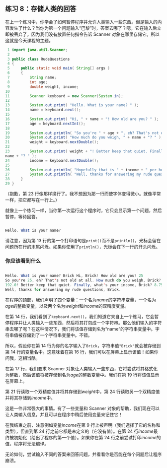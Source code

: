 ## 练习 8：存储人类的回答


在上一个练习中，你学会了如何暂停程序并允许人类输入一些东西。但是输入的内容发生了什么？当你为第一个问题输入“巴黎”时，答案去哪了？嗯，它在输入后立即被丢弃了，因为我们没有放置任何指令告诉 Scanner 对象在哪里存储它。所以这就是今天课程的主题。

```java
 1 import java.util.Scanner;
 2 
 3 public class RudeQuestions
 4 {
 5     public static void main( String[] args )
 6     {
 7         String name;
 8         int age;
 9         double weight, income;
10 
11         Scanner keyboard = new Scanner(System.in);
12 
13         System.out.print( "Hello. What is your name? " );
14         name = keyboard.next();
15 
16         System.out.print( "Hi, " + name + "! How old are you? " );
17         age = keyboard.nextInt();
18 
19         System.out.println( "So you're " + age + ", eh? That's not old at all." );
20         System.out.print( "How much do you weigh, " + name + "? " );
21         weight = keyboard.nextDouble();
22 
23         System.out.print( weight + "! Better keep that quiet. Finally, what's your income, " + 
name + "? " );
24         income = keyboard.nextDouble();
25 
26         System.out.println( "Hopefully that is " + income + " per hour and not per year!" );
27         System.out.println( "Well, thanks for answering my rude questions, " + name + "." );
28     }
29 }
```

（抱歉，第 23 行像那样换行了。我不想因为那一行而使字体变得微小。就像平常一样，把它都写在一行上。）

就像上一个练习一样，当你第一次运行这个程序时，它只会显示第一个问题，然后暂停，等待回答。

```java

Hello. What is your name?
```

请注意，因为第 13 行的第一个打印语句是`print()`而不是`println()`，光标会留在问题所在行的末尾闪烁。如果你使用了`println()`，光标会在下一行的开头闪烁。

### 你应该看到什么

```java

Hello. What is your name? Brick Hi, Brick! How old are you? 25
So you're 25, eh? That's not old at all. How much do you weigh, Brick? 192
192.0! Better keep that quiet. Finally, what's your income, Brick? 8.75 Hopefully that is 8.75 per hour and not per year!
Well, thanks for answering my rude questions, Brick.
```

在程序的顶部，我们声明了四个变量：一个名为*name*的字符串变量，一个名为*age*的整数变量，以及两个名为*weight*和*income*的双精度变量。

在第 14 行，我们看到了`keyboard.next()`，我们知道它来自上一个练习，它会暂停程序并让人类输入一些东西，然后将其打包成一个字符串。那么他们输入的字符串去哪了呢？在这种情况下，我们将该值存储到名为“name”的字符串变量中。字符串值被存储到了一个字符串变量中。不错。

所以，假设你在第 14 行为你的名字输入了`Brick`，字符串值`"Brick"`就会被存储到第 14 行的变量名中。这意味着在第 16 行，我们可以在屏幕上显示该值！如果你问我，这相当酷。

在第 17 行，我们要求 Scanner 对象让人类输入一些东西，它将尝试将其格式化为整数，然后该值将被存储到名为*age*的整数变量中。我们在第 19 行将该值显示在屏幕上。

第 21 行读取一个双精度值并将其存储到*weight*中，第 24 行读取另一个双精度值并将其存储到*income*中。

这是一件非常强大的事情。有了一些变量和 Scanner 对象的帮助，我们现在可以让人类输入信息，并且可以在程序中稍后使用变量来记住它！

在我结束之前，注意例如变量*income*在第 9 行上被声明（我们选择了它的名称和类型），但直到第 24 行之前它都是未定义的（它没有值）。在第 24 行*income*最终被初始化（给出了程序的第一个值）。如果你在第 24 行之前尝试打印*income*的值，程序将无法编译。

无论如何，尝试输入不同的答案来回答问题，并看看你是否能在每个问题后让程序崩溃。

